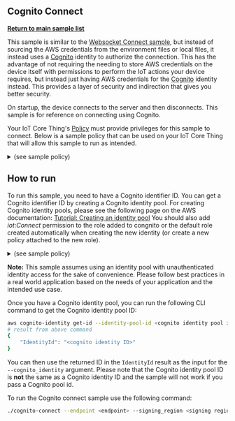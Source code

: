 ## Cognito Connect

[**Return to main sample list**](../../README.md)

This sample is similar to the [Websocket Connect sample](../websocket_connect/README.md), but instead of sourcing the AWS credentials from the environment files or local files, it instead uses a [Cognito](https://aws.amazon.com/cognito/) identity to authorize the connection. This has the advantage of not requiring the needing to store AWS credentials on the device itself with permissions to perform the IoT actions your device requires, but instead just having AWS credentials for the [Cognito](https://aws.amazon.com/cognito/) identity instead. This provides a layer of security and indirection that gives you better security.

On startup, the device connects to the server and then disconnects. This sample is for reference on connecting using Cognito.

Your IoT Core Thing's [Policy](https://docs.aws.amazon.com/iot/latest/developerguide/iot-policies.html) must provide privileges for this sample to connect. Below is a sample policy that can be used on your IoT Core Thing that will allow this sample to run as intended.

<details>
<summary>(see sample policy)</summary>
<pre>
{
  "Version": "2012-10-17",
  "Statement": [
    {
      "Effect": "Allow",
      "Action": [
        "iot:Connect"
      ],
      "Resource": [
        "arn:aws:iot:<b>region</b>:<b>account</b>:client/test-*"
      ]
    }
  ]
}
</pre>

Replace with the following with the data from your AWS account:
* `<region>`: The AWS IoT Core region where you created your AWS IoT Core thing you wish to use with this sample. For example `us-east-1`.
* `<account>`: Your AWS IoT Core account ID. This is the set of numbers in the top right next to your AWS account name when using the AWS IoT Core website.

Note that in a real application, you may want to avoid the use of wildcards in your ClientID or use them selectively. Please follow best practices when working with AWS on production applications using the SDK. Also, for the purposes of this sample, please make sure your policy allows a client ID of `test-*` to connect or use `--client_id <client ID here>` to send the client ID your policy supports.

</details>

## How to run

To run this sample, you need to have a Cognito identifier ID. You can get a Cognito identifier ID by creating a Cognito identity pool. For creating Cognito identity pools, please see the following page on the AWS documentation: [Tutorial: Creating an identity pool](https://docs.aws.amazon.com/cognito/latest/developerguide/tutorial-create-identity-pool.html)
You should also add _iot:Connect_ permission to the role added to congnito  or the default role created automatically when creating the new identity (or create a new policy attached to the new role).
<details>
<summary> (see sample policy)</summary>
<pre>
{
    "Version": "2012-10-17",
    "Statement": [
        {
            "Effect": "Allow",
            "Action": [
                "cognito-identity:GetCredentialsForIdentity",
                "iot:Connect"
            ],
            "Resource": [
                "*"
            ]
        }
    ]
}
</pre>
</details>

**Note:** This sample assumes using an identity pool with unauthenticated identity access for the sake of convenience. Please follow best practices in a real world application based on the needs of your application and the intended use case.

Once you have a Cognito identity pool, you can run the following CLI command to get the Cognito identity pool ID:
```sh
aws cognito-identity get-id --identity-pool-id <cognito identity pool id>
# result from above command
{
    "IdentityId": "<cognito identity ID>"
}
```

You can then use the returned ID in the `IdentityId` result as the input for the `--cognito_identity` argument. Please note that the Cognito identity pool ID is **not** the same as a Cognito identity ID and the sample will not work if you pass a Cognito pool id.

To run the Cognito connect sample use the following command:

``` sh
./cognito-connect --endpoint <endpoint> --signing_region <signing region> --cognito_identity <Cognito identity ID>
```
